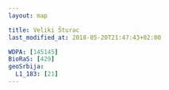 ```yaml
---
layout: map

title: Veliki Šturac
last_modified_at: 2018-05-20T21:47:43+02:00

WDPA: [145145]
BioRaS: [429]
geoSrbija:
  L1_183: [21]
---
```


